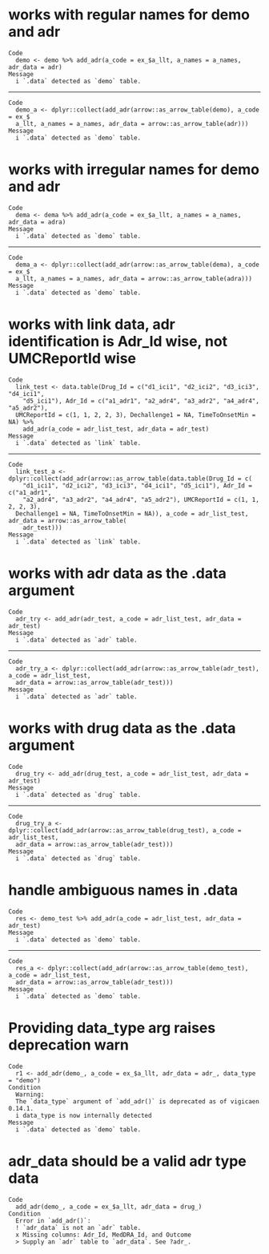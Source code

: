 # works with regular names for demo and adr

    Code
      demo <- demo %>% add_adr(a_code = ex_$a_llt, a_names = a_names, adr_data = adr)
    Message
      i `.data` detected as `demo` table.

---

    Code
      demo_a <- dplyr::collect(add_adr(arrow::as_arrow_table(demo), a_code = ex_$
      a_llt, a_names = a_names, adr_data = arrow::as_arrow_table(adr)))
    Message
      i `.data` detected as `demo` table.

# works with irregular names for demo and adr

    Code
      dema <- dema %>% add_adr(a_code = ex_$a_llt, a_names = a_names, adr_data = adra)
    Message
      i `.data` detected as `demo` table.

---

    Code
      dema_a <- dplyr::collect(add_adr(arrow::as_arrow_table(dema), a_code = ex_$
      a_llt, a_names = a_names, adr_data = arrow::as_arrow_table(adra)))
    Message
      i `.data` detected as `demo` table.

# works with link data, adr identification is Adr_Id wise, not UMCReportId wise

    Code
      link_test <- data.table(Drug_Id = c("d1_ici1", "d2_ici2", "d3_ici3", "d4_ici1",
        "d5_ici1"), Adr_Id = c("a1_adr1", "a2_adr4", "a3_adr2", "a4_adr4", "a5_adr2"),
      UMCReportId = c(1, 1, 2, 2, 3), Dechallenge1 = NA, TimeToOnsetMin = NA) %>%
        add_adr(a_code = adr_list_test, adr_data = adr_test)
    Message
      i `.data` detected as `link` table.

---

    Code
      link_test_a <- dplyr::collect(add_adr(arrow::as_arrow_table(data.table(Drug_Id = c(
        "d1_ici1", "d2_ici2", "d3_ici3", "d4_ici1", "d5_ici1"), Adr_Id = c("a1_adr1",
        "a2_adr4", "a3_adr2", "a4_adr4", "a5_adr2"), UMCReportId = c(1, 1, 2, 2, 3),
      Dechallenge1 = NA, TimeToOnsetMin = NA)), a_code = adr_list_test, adr_data = arrow::as_arrow_table(
        adr_test)))
    Message
      i `.data` detected as `link` table.

# works with adr data as the .data argument

    Code
      adr_try <- add_adr(adr_test, a_code = adr_list_test, adr_data = adr_test)
    Message
      i `.data` detected as `adr` table.

---

    Code
      adr_try_a <- dplyr::collect(add_adr(arrow::as_arrow_table(adr_test), a_code = adr_list_test,
      adr_data = arrow::as_arrow_table(adr_test)))
    Message
      i `.data` detected as `adr` table.

# works with drug data as the .data argument

    Code
      drug_try <- add_adr(drug_test, a_code = adr_list_test, adr_data = adr_test)
    Message
      i `.data` detected as `drug` table.

---

    Code
      drug_try_a <- dplyr::collect(add_adr(arrow::as_arrow_table(drug_test), a_code = adr_list_test,
      adr_data = arrow::as_arrow_table(adr_test)))
    Message
      i `.data` detected as `drug` table.

# handle ambiguous names in .data

    Code
      res <- demo_test %>% add_adr(a_code = adr_list_test, adr_data = adr_test)
    Message
      i `.data` detected as `demo` table.

---

    Code
      res_a <- dplyr::collect(add_adr(arrow::as_arrow_table(demo_test), a_code = adr_list_test,
      adr_data = arrow::as_arrow_table(adr_test)))
    Message
      i `.data` detected as `demo` table.

# Providing data_type arg raises deprecation warn

    Code
      r1 <- add_adr(demo_, a_code = ex_$a_llt, adr_data = adr_, data_type = "demo")
    Condition
      Warning:
      The `data_type` argument of `add_adr()` is deprecated as of vigicaen 0.14.1.
      i data_type is now internally detected
    Message
      i `.data` detected as `demo` table.

# adr_data should be a valid adr type data

    Code
      add_adr(demo_, a_code = ex_$a_llt, adr_data = drug_)
    Condition
      Error in `add_adr()`:
      ! `adr_data` is not an `adr` table.
      x Missing columns: Adr_Id, MedDRA_Id, and Outcome
      > Supply an `adr` table to `adr_data`. See ?adr_.

